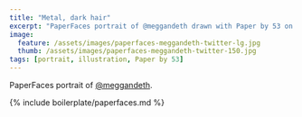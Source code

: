 ```yaml
---
title: "Metal, dark hair"
excerpt: "PaperFaces portrait of @meggandeth drawn with Paper by 53 on an iPad."
image: 
  feature: /assets/images/paperfaces-meggandeth-twitter-lg.jpg
  thumb: /assets/images/paperfaces-meggandeth-twitter-150.jpg
tags: [portrait, illustration, Paper by 53]
---
```


PaperFaces portrait of [@meggandeth](http://twitter.com/meggandeth).

{% include boilerplate/paperfaces.md %}